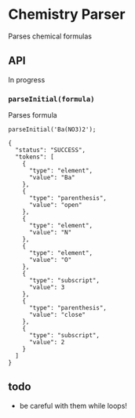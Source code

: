 # Chemistry Parser
Parses chemical formulas

## API
In progress

### `parseInitial(formula)`

Parses formula

`parseInitial('Ba(NO3)2');`

```
{
  "status": "SUCCESS",
  "tokens": [
    {
      "type": "element",
      "value": "Ba"
    },
    {
      "type": "parenthesis",
      "value": "open"
    },
    {
      "type": "element",
      "value": "N"
    },
    {
      "type": "element",
      "value": "O"
    },
    {
      "type": "subscript",
      "value": 3
    },
    {
      "type": "parenthesis",
      "value": "close"
    },
    {
      "type": "subscript",
      "value": 2
    }
  ]
}
```

## todo
- be careful with them while loops!